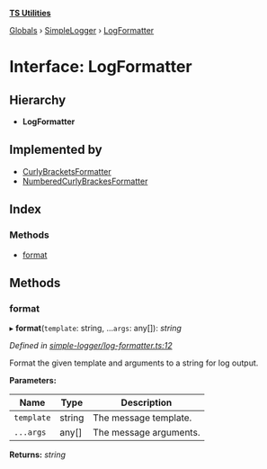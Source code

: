 **[TS Utilities](../README.md)**

[Globals](../README.md) › [SimpleLogger](../modules/simplelogger.md) › [LogFormatter](simplelogger.logformatter.md)

# Interface: LogFormatter

## Hierarchy

* **LogFormatter**

## Implemented by

* [CurlyBracketsFormatter](../classes/simplelogger.curlybracketsformatter.md)
* [NumberedCurlyBrackesFormatter](../classes/simplelogger.numberedcurlybrackesformatter.md)

## Index

### Methods

* [format](simplelogger.logformatter.md#format)

## Methods

###  format

▸ **format**(`template`: string, ...`args`: any[]): *string*

*Defined in [simple-logger/log-formatter.ts:12](https://github.com/Juraji/ts-utilities/blob/8790d6f/src/lib/simple-logger/log-formatter.ts#L12)*

Format the given template and arguments to a string for log output.

**Parameters:**

Name | Type | Description |
------ | ------ | ------ |
`template` | string | The message template. |
`...args` | any[] | The message arguments.  |

**Returns:** *string*